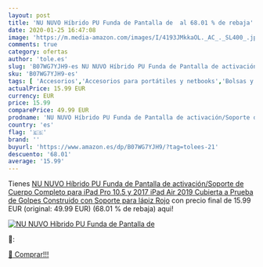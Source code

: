 ```yaml
---
layout: post
title: 'NU NUVO Híbrido PU Funda de Pantalla de  al 68.01 % de rebaja'
date: 2020-01-25 16:47:08
image: 'https://m.media-amazon.com/images/I/4193JMkkaOL._AC_._SL400_.jpg'
comments: true
category: ofertas
author: 'tole.es'
slug: 'B07WG7YJH9-es NU NUVO Híbrido PU Funda de Pantalla de activación/Soporte...'
sku: 'B07WG7YJH9-es'
tags: [ 'Accesorios','Accesorios para portátiles y netbooks','Bolsas y fundas para portátiles y netbooks','Bolígrafos, lápices y útiles de escritura','Equipaje','Informática','Mochilas','Mochilas para portátiles y netbooks','Mochilas tipo casual','Oficina y papelería','Rotuladores permanentes','Rotuladores y subrayadores','lápiz', ]
actualPrice: 15.99 EUR
currency: EUR
price: 15.99
comparePrice: 49.99 EUR
prodname: 'NU NUVO Híbrido PU Funda de Pantalla de activación/Soporte de Cuerpo Completo para iPad Pro 10.5 y 2017 iPad Air 2019 Cubierta a Prueba de Golpes Construido con Soporte para lápiz  Rojo'
country: 'es'
flag: '🇪🇸'
brand: ''
buyurl: 'https://www.amazon.es/dp/B07WG7YJH9/?tag=tolees-21'
descuento: '68.01'
average: '15.99'
---
```


Tienes [NU NUVO Híbrido PU Funda de Pantalla de activación/Soporte de Cuerpo Completo para iPad Pro 10.5 y 2017 iPad Air 2019 Cubierta a Prueba de Golpes Construido con Soporte para lápiz  Rojo](https://www.amazon.es/dp/B07WG7YJH9/?tag=tolees-21) con precio final de  15.99 EUR (original: 49.99 EUR) (68.01 %  de rebaja) aqui!

[![NU NUVO Híbrido PU Funda de Pantalla de ](https://m.media-amazon.com/images/I/4193JMkkaOL._AC_._SL400_.jpg)](https://www.amazon.es/dp/B07WG7YJH9/?tag=tolees-21)

🔎:


[🛒 Comprar!!!](https://www.amazon.es/dp/B07WG7YJH9/?tag=tolees-21)
